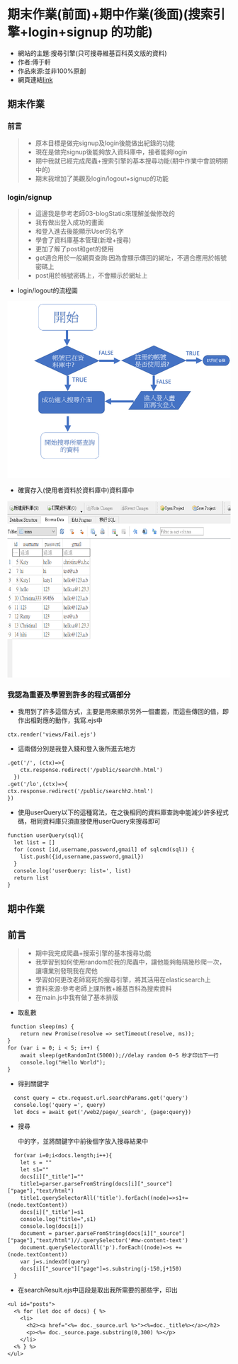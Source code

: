 # 期末作業(前面)+期中作業(後面)(搜索引擎+login+signup 的功能)
* 網站的主題:搜尋引擎(只可搜尋維基百科英文版的資料)
* 作者:傅于軒
* 作品來源:並非100%原創
* 網頁連結[link](http://139.162.84.183:8000/public/searchh.html)
## 期末作業
### 前言
>* 原本目標是做完signup及login後能做出紀錄的功能
>* 現在是做完signup後能夠放入資料庫中，接者能夠login
>* 期中我就已經完成爬蟲+搜索引擎的基本搜尋功能(期中作業中會說明期中的)
>* 期末我增加了美觀及login/logout+signup的功能
### login/signup
>* 這邊我是參考老師03-blogStatic來理解並做修改的
>* 我有做出登入成功的畫面
>* 和登入進去後能顯示User的名字
>* 學會了資料庫基本管理(新增+搜尋)
>* 更加了解了post和get的使用
>* get適合用於一般網頁查詢:因為會顯示傳回的網址，不適合應用於帳號密碼上
>* post用於帳號密碼上，不會顯示於網址上
* login/logout的流程圖
<img src="picture/flowchar.png" width="600" height="400"/>

* 確實存入(使用者資料於資料庫中)資料庫中
<img src="picture/資料庫.png" width="600" height="400"/>

### 我認為重要及學習到許多的程式碼部分
* 我用到了許多這個方式，主要是用來顯示另外一個畫面，而這些傳回的值，即作出相對應的動作，我寫.ejs中
```
ctx.render('views/Fail.ejs')
```
* 這兩個分別是我登入錢和登入後所進去地方
```
.get('/', (ctx)=>{
    ctx.response.redirect('/public/searchh.html')
  })
.get('/lo',(ctx)=>{
ctx.response.redirect('/public/searchh2.html')
})
```
* 使用userQuery以下的這種寫法，在之後相同的資料庫查詢中能減少許多程式碼，相同資料庫只須直接使用userQuery來搜尋即可
```
function userQuery(sql){
  let list = []
  for (const [id,username,password,gmail] of sqlcmd(sql)) {
    list.push({id,username,password,gmail})
  }
  console.log('userQuery: list=', list)
  return list
}
```

## 期中作業
## 前言
>* 期中我完成爬蟲+搜索引擎的基本搜尋功能
>* 我學習到如何使用random於我的爬蟲中，讓他能夠每隔幾秒爬一次，讓壤業別發現我在爬他
>* 學習如何更改老師寫死的搜尋引擎，將其活用在elasticsearch上
>* 資料來源:參考老師上課所教+維基百科為搜索資料
>* 在main.js中我有做了基本排版

* 取亂數
```
 function sleep(ms) {
    return new Promise(resolve => setTimeout(resolve, ms));
}
for (var i = 0; i < 5; i++) { 
    await sleep(getRandomInt(5000));//delay random 0~5 秒才印出下一行
    console.log("Hello World");
}
```
* 得到關鍵字
```
  const query = ctx.request.url.searchParams.get('query')
  console.log('query =', query)
  let docs = await get('/web2/page/_search', {page:query})
```
* 搜尋<p>中的字，並將關鍵字中前後個字放入搜尋結果中
```
  for(var i=0;i<docs.length;i++){
    let s = ""
    let s1=""
    docs[i]["_title"]=""
    title1=parser.parseFromString(docs[i]["_source"]["page"],"text/html")
    title1.querySelectorAll('title').forEach((node)=>s1+=(node.textContent))
    docs[i]["_title"]=s1
    console.log("title=",s1)
    console.log(docs[i])
    document = parser.parseFromString(docs[i]["_source"]["page"],"text/html")//.querySelector('#mw-content-text')
    document.querySelectorAll('p').forEach((node)=>s += (node.textContent))
    var j=s.indexOf(query)
    docs[i]["_source"]["page"]=s.substring(j-150,j+150)
  }
```
* 在searchResult.ejs中這段是取出我所需要的那些字，印出
```
<ul id="posts">
  <% for (let doc of docs) { %>
    <li>
      <h2><a href="<%= doc._source.url %>"><%=doc._title%></a></h2>
      <p><%= doc._source.page.substring(0,300) %></p>
    </li>
  <% } %>
</ul>
```


 


